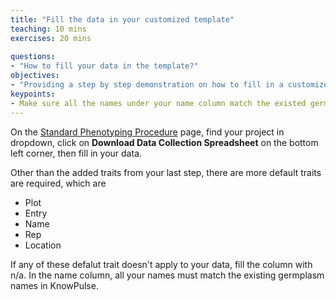 ```yaml
---
title: "Fill the data in your customized template"
teaching: 10 mins
exercises: 20 mins
 
questions:
- "How to fill your data in the template?"
objectives:
- "Providing a step by step demonstration on how to fill in a customized template."
keypoints:
- Make sure all the names under your name column match the existed germplasm in KnowPulse.
---
```


On the [Standard Phenotyping Procedure](https://knowpulse.usask.ca/phenotypes/raw/instructions) page, find your project in dropdown, click on **Download Data Collection Spreadsheet** on the bottom left corner, then fill in your data.

Other than the added traits from your last step, there are more default traits are required, which are 
- Plot
- Entry
- Name
- Rep
- Location 

If any of these defalut trait doesn't apply to your data, fill the column with n/a. In the name column, all your names must match the existing germplasm names in KnowPulse.
